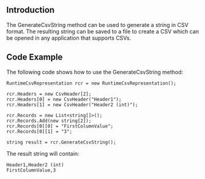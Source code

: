 ## Introduction

The GenerateCsvString method can be used to generate a string in CSV format. The resulting string can be saved to a file to create a CSV which can be opened in any application that supports CSVs.

## Code Example

The following code shows how to use the GenerateCsvString method:

    RuntimeCsvRepresentation rcr = new RuntimeCsvRepresentation();

    rcr.Headers = new CsvHeader[2];
    rcr.Headers[0] = new CsvHeader("Header1");
    rcr.Headers[1] = new CsvHeader("Header2 (int)");

    rcr.Records = new List<string[]>();
    rcr.Records.Add(new string[2]);
    rcr.Records[0][0] = "FirstColumnValue";
    rcr.Records[0][1] = "3";

    string result = rcr.GenerateCsvString();

The result string will contain:

    Header1,Header2 (int)
    FirstColumnValue,3
